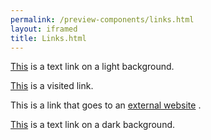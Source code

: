 ```yaml
--- 
permalink: /preview-components/links.html
layout: iframed 
title: Links.html
---
```




<p>
  <a href="javascript:void(0);" class="">This</a>
 is a text link on a light background.</p>

<p>
  <a href="javascript:void(0);" class="usa-color-text-visited">This</a>
 is a visited link.</p>

<p>This is a link that goes to an 
  <a href="http://media.giphy.com/media/8sgNa77Dvj7tC/giphy.gif" class="usa-external_link">external website</a>
.

<div class="usa-background-dark">
  <p>
  <a href="javascript:void(0);" class="">This</a>
 is a text link on a dark background.</p>
</div>

